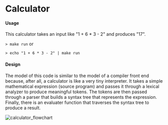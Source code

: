 # Calculator
#### Usage
This calculator takes an input like "1 + 6 * 3 - 2" and produces "17".

`> make run` or

`> echo "1 + 6 * 3 - 2" | make run`

#### Design
The model of this code is similar to the model of a compiler front end because, after all, a calculator is like a very tiny interpreter. It takes a simple mathematical expression (source program) and passes it through a lexical analyzer to produce meaningful tokens. The tokens are then passed through a parser that builds a syntax tree that represents the expression. Finally, there is an evaluater function that traverses the syntax tree to produce a result.

![calculator_flowchart](https://cloud.githubusercontent.com/assets/2036765/16347369/339e5f38-3a01-11e6-8c06-51f60a62df10.png)
